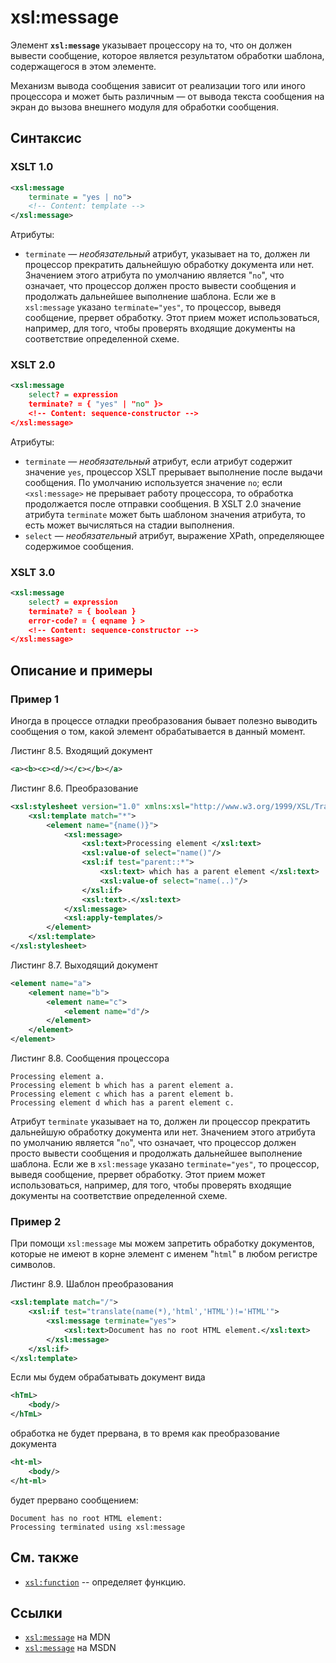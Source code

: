 # xsl:message

Элемент **`xsl:message`** указывает процессору на то, что он должен вывести сообщение, которое является результатом обработки шаблона, содержащегося в этом элементе.

Механизм вывода сообщения зависит от реализации того или иного процессора и может быть различным — от вывода текста сообщения на экран до вызова внешнего модуля для обработки сообщения.

## Синтаксис

### XSLT 1.0

```xml
<xsl:message
    terminate = "yes | no">
    <!-- Content: template -->
</xsl:message>
```

Атрибуты:

- `terminate` — _необязательный_ атрибут, указывает на то, должен ли процессор прекратить дальнейшую обработку документа или нет. Значением этого атрибута по умолчанию является "`no`", что означает, что процессор должен просто вывести сообщения и продолжать дальнейшее выполнение шаблона. Если же в `xsl:message` указано `terminate="yes"`, то процессор, выведя сообщение, прервет обработку. Этот прием может использоваться, например, для того, чтобы проверять входящие документы на соответствие определенной схеме.

### XSLT 2.0

```xml
<xsl:message
    select? = expression
    terminate? = { "yes" | "no" }>
    <!-- Content: sequence-constructor -->
</xsl:message>
```

Атрибуты:

- `terminate` — _необязательный_ атрибут, если атрибут содержит значение `yes`, процессор XSLT прерывает выполнение после выдачи сообщения. По умолчанию используется значение `no`; если `<xsl:message>` не прерывает работу процессора, то обработка продолжается после отправки сообщения. В XSLT 2.0 значение атрибута `terminate` может быть шаблоном значения атрибута, то есть может вычисляться на стадии выполнения.
- `select` — _необязательный_ атрибут, выражение XPath, определяющее содержимое сообщения.

### XSLT 3.0

```xml
<xsl:message
    select? = expression
    terminate? = { boolean }
    error-code? = { eqname } >
    <!-- Content: sequence-constructor -->
</xsl:message>
```

## Описание и примеры

### Пример 1

Иногда в процессе отладки преобразования бывает полезно выводить сообщения о том, какой элемент обрабатывается в данный момент.

Листинг 8.5. Входящий документ

```xml
<a><b><c><d/></c></b></a>
```

Листинг 8.6. Преобразование

```xml
<xsl:stylesheet version="1.0" xmlns:xsl="http://www.w3.org/1999/XSL/Transform">
    <xsl:template match="*">
        <element name="{name()}">
            <xsl:message>
                <xsl:text>Processing element </xsl:text>
                <xsl:value-of select="name()"/>
                <xsl:if test="parent::*">
                    <xsl:text> which has a parent element </xsl:text>
                    <xsl:value-of select="name(..)"/>
                </xsl:if>
                <xsl:text>.</xsl:text>
            </xsl:message>
            <xsl:apply-templates/>
        </element>
    </xsl:template>
</xsl:stylesheet>
```

Листинг 8.7. Выходящий документ

```xml
<element name="a">
    <element name="b">
        <element name="c">
            <element name="d"/>
        </element>
    </element>
</element>
```

Листинг 8.8. Сообщения процессора

```
Processing element a.
Processing element b which has a parent element a.
Processing element c which has a parent element b.
Processing element d which has a parent element c.
```

Атрибут `terminate` указывает на то, должен ли процессор прекратить дальнейшую обработку документа или нет. Значением этого атрибута по умолчанию является "`no`", что означает, что процессор должен просто вывести сообщения и продолжать дальнейшее выполнение шаблона. Если же в `xsl:message` указано `terminate="yes"`, то процессор, выведя сообщение, прервет обработку. Этот прием может использоваться, например, для того, чтобы проверять входящие документы на соответствие определенной схеме.

### Пример 2

При помощи `xsl:message` мы можем запретить обработку документов, которые не имеют в корне элемент с именем "`html`" в любом регистре символов.

Листинг 8.9. Шаблон преобразования

```xml
<xsl:template match="/">
    <xsl:if test="translate(name(*),'html','HTML')!='HTML'">
        <xsl:message terminate="yes">
            <xsl:text>Document has no root HTML element.</xsl:text>
        </xsl:message>
    </xsl:if>
</xsl:template>
```

Если мы будем обрабатывать документ вида

```xml
<hTmL>
    <body/>
</hTmL>
```

обработка не будет прервана, в то время как преобразование документа

```xml
<ht-ml>
    <body/>
</ht-ml>
```

будет прервано сообщением:

```
Document has no root HTML element:
Processing terminated using xsl:message
```

## См. также

- [`xsl:function`](/xslt/xsl-function/) -- определяет функцию.

## Ссылки

- [`xsl:message`](https://developer.mozilla.org/en-US/docs/Web/XSLT/import) на MDN
- [`xsl:message`](https://msdn.microsoft.com/en-us/library/ms256441.aspx) на MSDN
